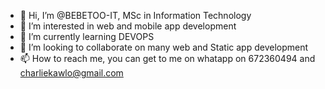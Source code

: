 - 👋 Hi, I’m @BEBETOO-IT, MSc in Information Technology
- 👀 I’m interested in web and mobile app development
- 🌱 I’m currently learning DEVOPS
- 💞️ I’m looking to collaborate on many web and Static app development
- 📫 How to reach me, you can get to me on whatapp on 672360494 and charliekawlo@gmail.com

<!---
BEBETOO-IT/BEBETOO-IT is a ✨ special ✨ repository because its `README.md` (this file) appears on your GitHub profile.
You can click the Preview link to take a look at your changes.
--->
